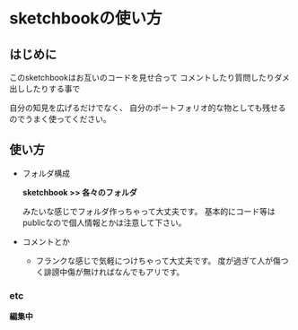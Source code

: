 # sketchbookの使い方

## はじめに
このsketchbookはお互いのコードを見せ合って
コメントしたり質問したりダメ出ししたりする事で


自分の知見を広げるだけでなく、
自分のポートフォリオ的な物としても残せるのでうまく使ってください。

## 使い方

- フォルダ構成
   
   **sketchbook >> 各々のフォルダ**
  
  みたいな感じでフォルダ作っちゃって大丈夫です。
基本的にコード等はpublicなので個人情報とかは注意して下さい。


- コメントとか                      
  - フランクな感じで気軽につけちゃって大丈夫です。
  度が過ぎて人が傷つく誹謗中傷が無ければなんでもアリです。


### etc
**編集中**

